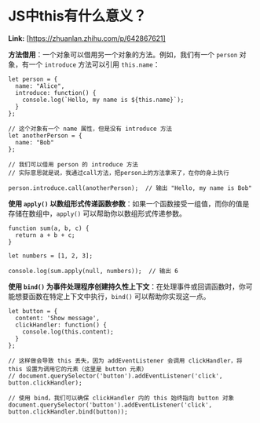 # JS中this有什么意义？



 **Link:** [https://zhuanlan.zhihu.com/p/642867621]



**方法借用**：一个对象可以借用另一个对象的方法。例如，我们有一个 `person` 对象，有一个 `introduce` 方法可以引用 `this.name`：

```
let person = {
  name: "Alice",
  introduce: function() {
    console.log(`Hello, my name is ${this.name}`);
  }
};

// 这个对象有一个 name 属性，但是没有 introduce 方法
let anotherPerson = {
  name: "Bob"
};

// 我们可以借用 person 的 introduce 方法
// 实际意思就是说，我通过call方法，把person上的方法拿来了，在你的身上执行

person.introduce.call(anotherPerson);  // 输出 "Hello, my name is Bob"

```

**使用 `apply()` 以数组形式传递函数参数**：如果一个函数接受一组值，而你的值是存储在数组中，`apply()` 可以帮助你以数组形式传递参数。

```
function sum(a, b, c) {
  return a + b + c;
}

let numbers = [1, 2, 3];

console.log(sum.apply(null, numbers));  // 输出 6

```

**使用 `bind()` 为事件处理程序创建持久性上下文**：在处理事件或回调函数时，你可能想要函数在特定上下文中执行，`bind()` 可以帮助你实现这一点。

```
let button = {
  content: 'Show message',
  clickHandler: function() { 
    console.log(this.content); 
  }
};

// 这样做会导致 this 丢失，因为 addEventListener 会调用 clickHandler，将 this 设置为调用它的元素（这里是 button 元素）
// document.querySelector('button').addEventListener('click', button.clickHandler); 

// 使用 bind，我们可以确保 clickHandler 内的 this 始终指向 button 对象
document.querySelector('button').addEventListener('click', button.clickHandler.bind(button));

```
